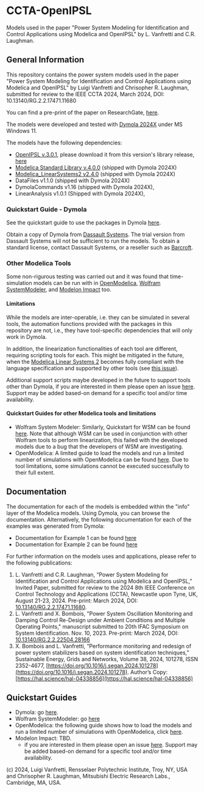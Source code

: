 # CCTA-OpenIPSL
Models used in the paper "Power System Modeling for Identification and Control Applications using Modelica and OpenIPSL" by L. Vanfretti and C.R. Laughman.

## General Information
This repository contains the power system models used in the paper "Power System Modeling for Identification and Control Applications using Modelica and OpenIPSL" by Luigi Vanfretti and Chrisopher R. Laughman, submitted for review to the IEEE CCTA 2024, March 2024, DOI: 10.13140/RG.2.2.17471.11680

You can find a pre-print of the paper on ResearchGate, [here](http://dx.doi.org/10.13140/RG.2.2.17471.11680).

The models were developed and tested with [Dymola 2024X](https://www.3ds.com/products/catia/dymola) under MS Windows 11.

The models have the following dependencies:
- [OpenIPSL v.3.0.1](https://github.com/OpenIPSL/OpenIPSL), please download it from this version's library release, [here](https://github.com/OpenIPSL/OpenIPSL/releases/tag/v3.0.1) 
- [Modelica Standard Library v.4.0.0](https://doc.modelica.org/) (shipped with Dymola 2024X)
- [Modelica_LinearSystems2 v2.4.0](https://github.com/modelica/Modelica_LinearSystems2) (shipped with Dymola 2024X)
- DataFiles v1.1.0 (shipped with Dymola 2024X)
- DymolaCommands v1.16 (shipped with Dymola 2024X),
- LinearAnalysis v1.0.1 (Shipped with Dymola 2024X),

### Quickstart Guide - Dymola
See the quickstart guide to use the packages in Dymola [here](./QuickstartGuides/Quickstart-Dymola.md).

Obtain a copy of Dymola from [Dassault Systems](https://discover.3ds.com/free-trial-version-of-dymola-for-windows). The trial version from Dassault Systems will not be sufficient to run the models. To obtain a standard license, contact Dassault Systems, or a reseller such as [Barcroft](https://www.3ds.com/partners/partner-details/200000000025397_BARCROFT_TECHNOLOGY_LLC).

### Other Modelica Tools
Some non-rigurous testing was carried out and it was found that time-simulation models can be run with in [OpenModelica](https://openmodelica.org/), [Wolfram SystemModeler](https://www.wolfram.com/system-modeler/), and [Modelon Impact](https://modelon.com/modelon-impact/) too. 

#### Limitations
While the models are inter-operable, i.e. they can be simulated in several tools, the automation functions provided with the packages in this repository are not, i.e., they have tool-specific dependencies that will only work in Dymola. 

In addition, the linearization functionalities of each tool are different, requiring scripting tools for each. This might be mitigated in the future, when the [Modelica Linear Systems 2](https://github.com/modelica/Modelica_LinearSystems2) becomes fully compliant with the language specification and supported by other tools (see [this issue](https://github.com/modelica/Modelica_LinearSystems2/issues/131)). 

Additional support scripts maybe developed in the future to support tools other than Dymola, if you are interested in them please open an issue [here](https://github.com/ALSETLab/CCTA-OpenIPSL/issues). Support may be added based-on demand for a specific tool and/or time availability.

#### Quickstart Guides for other Modelica tools and limitations
- Wolfram System Modeler: Similarly, Quickstart for WSM can be found [here](https://alsetlab.github.io/CCTA-OpenIPSL/QuickstartGuides/Quickstart-WSM.html). Note that although WSM can be used in conjunction with other Wolfram tools to perform linearization, this failed with the developed models due to a bug that the developers of WSM are investigating.
- OpenModelica: A limited guide to load the models and run a limited number of simulations with OpenModelica can be found [here](https://alsetlab.github.io/CCTA-OpenIPSL/QuickstartGuides/Quickstart-OpenModelica.html). Due to tool limitations, some simulations cannot be executed successfully to their full extent.

## Documentation 
The documentation for each of the models is embedded within the "info" layer of the Modelica models. Using Dymola, you can browse the documentation. Alternatively, the following documentation for each of the examples was generated from Dymola:

- Documentation for Example 1 can be found [here](https://alsetlab.github.io/CCTA-OpenIPSL/Example1/help/Example1.html)
- Documentation for Example 2 can be found [here](https://alsetlab.github.io/CCTA-OpenIPSL/Example2/help/Example2.html)

For further information on the models uses and applications, please refer to the following publications:

  1. L. Vanfretti and C.R. Laughman, “Power System Modeling for Identification and Control Applications using Modelica and OpenIPSL,” Invited Paper, submitted for review to the 2024 8th IEEE Conference on Control Technology and Applications (CCTA), Newcastle upon Tyne, UK, August 21-23, 2024. Pre-print: March 2024, DOI: [10.13140/RG.2.2.17471.11680](http://dx.doi.org/10.13140/RG.2.2.17471.11680).
  2. L. Vanfretti and X. Bombois, "Power System Oscillation Monitoring and Damping Control Re-Design under Ambient Conditions and Multiple Operating Points," manuscript submitted to 20th IFAC Symposium on System Identification. Nov. 10, 2023. Pre-print: March 2024, DOI: [10.13140/RG.2.2.22504.28166](http://dx.doi.org/10.13140/RG.2.2.22504.28166) 
  3. X. Bombois and L. Vanfretti, “Performance monitoring and redesign of power system stabilizers based on system identification techniques,” Sustainable Energy, Grids and Networks, Volume 38, 2024, 101278, ISSN 2352-4677, [https://doi.org/10.1016/j.segan.2024.101278](https://doi.org/10.1016/j.segan.2024.101278). Author’s Copy: [https://hal.science/hal-04338856](https://hal.science/hal-04338856)  

## Quickstart Guides
- Dymola: go [here](./QuickstartGuides/Quickstart-Dymola.md).
- Wolfram SystemModeler: go [here](https://alsetlab.github.io/CCTA-OpenIPSL/QuickstartGuides/Quickstart-WSM.html)
- OpenModelica: the following guide shows how to load the models and run a limited number of simulations with OpenModelica, click [here](https://alsetlab.github.io/CCTA-OpenIPSL/QuickstartGuides/Quickstart-OpenModelica.html). 
- Modelon Impact: TBD.
  - if you are interested in them please open an issue [here](https://github.com/ALSETLab/CCTA-OpenIPSL/issues). Support may be added based-on demand for a specific tool and/or time availability.

(c) 2024, Luigi Vanfretti, Rensselaer Polytechnic Institute, Troy, NY, USA and Chrisopher R. Laughman, Mitsubishi Electric Research Labs., Cambridge, MA, USA.